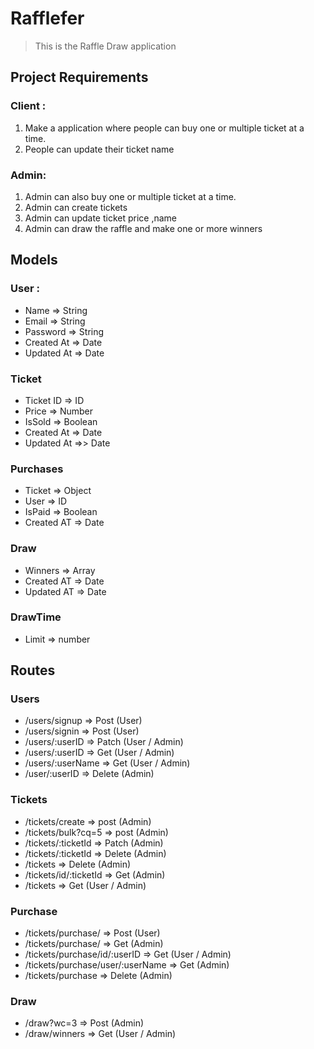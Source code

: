 # Rafflefer

> This is the Raffle Draw application

## Project Requirements

### Client :

1. Make a application where people can buy one or multiple ticket at a time.
2. People can update their ticket name

### Admin:

1. Admin can also buy one or multiple ticket at a time.
2. Admin can create tickets
3. Admin can update ticket price ,name
4. Admin can draw the raffle and make one or more winners

## Models

### User :

- Name => String
- Email => String
- Password => String
- Created At => Date
- Updated At => Date

### Ticket

- Ticket ID => ID
- Price => Number
- IsSold => Boolean
- Created At => Date
- Updated At =>> Date

### Purchases

- Ticket => Object
- User => ID
- IsPaid => Boolean
- Created AT => Date

### Draw

- Winners => Array
- Created AT => Date
- Updated AT => Date

### DrawTime

- Limit => number

## Routes

### Users

- /users/signup => Post (User)
- /users/signin => Post (User)
- /users/:userID => Patch (User / Admin)
- /users/:userID => Get (User / Admin)
- /users/:userName => Get (User / Admin)
- /user/:userID => Delete (Admin)

### Tickets

- /tickets/create => post (Admin)
- /tickets/bulk?cq=5 => post (Admin)
- /tickets/:ticketId => Patch (Admin)
- /tickets/:ticketId => Delete (Admin)
- /tickets => Delete (Admin)
- /tickets/id/:ticketId => Get (Admin)
- /tickets => Get (User / Admin)

### Purchase

- /tickets/purchase/ => Post (User)
- /tickets/purchase/ => Get (Admin)
- /tickets/purchase/id/:userID => Get (User / Admin)
- /tickets/purchase/user/:userName => Get (Admin)
- /tickets/purchase => Delete (Admin)

### Draw

- /draw?wc=3 => Post (Admin)
- /draw/winners => Get (User / Admin)
